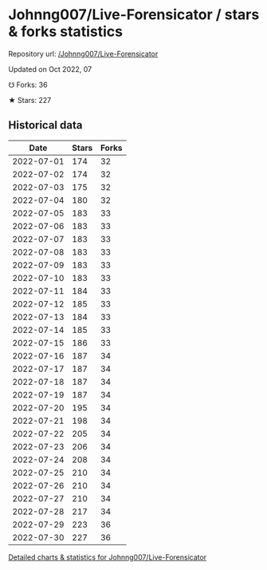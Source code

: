 # Johnng007/Live-Forensicator / stars & forks statistics

Repository url: [/Johnng007/Live-Forensicator](https://github.com/Johnng007/Live-Forensicator)

Updated on Oct 2022, 07

☋ Forks: 36

★ Stars: 227

## Historical data
| Date | Stars | Forks |
|------|-------|-------|
| 2022-07-01 | 174 | 32 | 
| 2022-07-02 | 174 | 32 | 
| 2022-07-03 | 175 | 32 | 
| 2022-07-04 | 180 | 32 | 
| 2022-07-05 | 183 | 33 | 
| 2022-07-06 | 183 | 33 | 
| 2022-07-07 | 183 | 33 | 
| 2022-07-08 | 183 | 33 | 
| 2022-07-09 | 183 | 33 | 
| 2022-07-10 | 183 | 33 | 
| 2022-07-11 | 184 | 33 | 
| 2022-07-12 | 185 | 33 | 
| 2022-07-13 | 184 | 33 | 
| 2022-07-14 | 185 | 33 | 
| 2022-07-15 | 186 | 33 | 
| 2022-07-16 | 187 | 34 | 
| 2022-07-17 | 187 | 34 | 
| 2022-07-18 | 187 | 34 | 
| 2022-07-19 | 187 | 34 | 
| 2022-07-20 | 195 | 34 | 
| 2022-07-21 | 198 | 34 | 
| 2022-07-22 | 205 | 34 | 
| 2022-07-23 | 206 | 34 | 
| 2022-07-24 | 208 | 34 | 
| 2022-07-25 | 210 | 34 | 
| 2022-07-26 | 210 | 34 | 
| 2022-07-27 | 210 | 34 | 
| 2022-07-28 | 217 | 34 | 
| 2022-07-29 | 223 | 36 | 
| 2022-07-30 | 227 | 36 | 


[Detailed charts & statistics for Johnng007/Live-Forensicator](https://reviewgithub.com/rep/Johnng007/Live-Forensicator)
